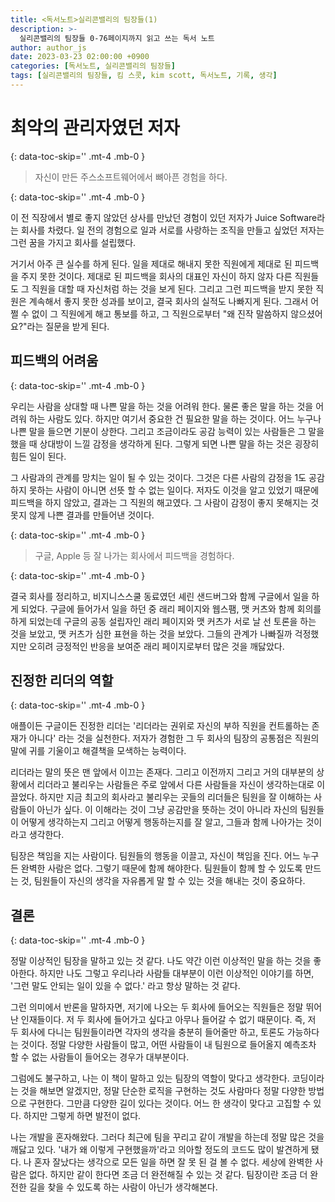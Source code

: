 ```yaml
---
title: <독서노트>실리콘밸리의 팀장들(1) 
description: >-
  실리콘밸리의 팀장들 0-76페이지까지 읽고 쓰는 독서 노트
author: author_js
date: 2023-03-23 02:00:00 +0900
categories: [독서노트, 실리콘밸리의 팀장들]
tags: [실리콘밸리의 팀장들, 킴 스콧, kim scott, 독서노트, 기록, 생각]
---
```


# 최악의 관리자였던 저자
{: data-toc-skip='' .mt-4 .mb-0 }

> 자신이 만든 주스소프트웨어에서 뼈아픈 경험을 하다.

{: data-toc-skip='' .mt-4 .mb-0 }

이 전 직장에서 별로 좋지 않았던 상사를 만났던 경험이 있던 저자가 Juice Software라는 회사를 차렸다. 일 전의 경험으로 일과 서로를 사랑하는
조직을 만들고 싶었던 저자는 그런 꿈을 가지고 회사를 설립했다.

거기서 아주 큰 실수를 하게 된다. 일을 제대로 해내지 못한 직원에게 제대로 된 피드백을 주지 못한 것이다. 제대로 된 피드백을 회사의 대표인 자신이 하지
않자 다른 직원들도 그 직원을 대할 때 자신처럼 하는 것을 보게 된다. 그리고 그런 피드백을 받지 못한 직원은 계속해서 좋지 못한 성과를 보이고, 
결국 회사의 실적도 나빠지게 된다. 그래서 어쩔 수 없이 그 직원에게 해고 통보를 하고, 그 직원으로부터 "왜 진작 말씀하지 않으셨어요?"라는 질문을 받게 된다.

## 피드백의 어려움
{: data-toc-skip='' .mt-4 .mb-0 }

우리는 사람을 상대할 때 나쁜 말을 하는 것을 어려워 한다. 물론 좋은 말을 하는 것을 어려워 하는 사람도 있다. 하지만 여기서 중요한 건 필요한 말을 하는
것이다. 어느 누구나 나쁜 말을 들으면 기분이 상한다. 그리고 조금이라도 공감 능력이 있는 사람들은 그 말을 했을 때 상대방이 느낄 감정을 생각하게 된다.
그렇게 되면 나쁜 말을 하는 것은 굉장히 힘든 일이 된다.

그 사람과의 관계를 망치는 일이 될 수 있는 것이다. 그것은 다른 사람의 감정을 1도 공감하지 못하는 사람이 아니면 선뜻 할 수 없는 일이다. 저자도 이것을
알고 있었기 때문에 피드백을 하지 않았고, 결과는 그 직원의 해고였다. 그 사람이 감정이 좋지 못해지는 것 못지 않게 나쁜 결과를 만들어낸 것이다.

{: data-toc-skip='' .mt-4 .mb-0 }

> 구글, Apple 등 잘 나가는 회사에서 피드백을 경험하다.

{: data-toc-skip='' .mt-4 .mb-0 }

결국 회사를 정리하고, 비지니스스쿨 동료였던 셰린 샌드버그와 함께 구글에서 일을 하게 되었다. 구글에 들어가서 일을 하던 중 래리 페이지와 웹스팸, 맷 커츠와
함께 회의를 하게 되었는데 구글의 공동 설립자인 래리 페이지와 맷 커츠가 서로 날 선 토론을 하는 것을 보았고, 맷 커츠가 심한 표현을 하는 것을 보았다.
그들의 관계가 나빠질까 걱정했지만 오히려 긍정적인 반응을 보여준 래리 페이지로부터 많은 것을 깨닳았다.

## 진정한 리더의 역할
{: data-toc-skip='' .mt-4 .mb-0 }

애플이든 구글이든 진정한 리더는 '리더라는 권위로 자신의 부하 직원을 컨트롤하는 존재가 아니다' 라는 것을 실천한다. 저자가 경험한 그 두 회사의 팀장의 공통점은
직원의 말에 귀를 기울이고 해결책을 모색하는 능력이다. 

리더라는 말의 뜻은 맨 앞에서 이끄는 존재다. 그리고 이전까지 그리고 거의 대부분의 상황에서 리더라고 불리우는 사람들은 주로 앞에서 다른 사람들을
자신이 생각하는대로 이끌었다. 하지만 지금 최고의 회사라고 불리우는 곳들의 리더들은 팀원을 잘 이해하는 사람들이 아닌가 싶다. 이 이해라는 것이 그냥
공감만을 뜻하는 것이 아니라 자신의 팀원들이 어떻게 생각하는지 그리고 어떻게 행동하는지를 잘 알고, 그들과 함께 나아가는 것이라고 생각한다.

팀장은 책임을 지는 사람이다. 팀원들의 행동을 이끌고, 자신이 책임을 진다. 어느 누구든 완벽한 사람은 없다. 그렇기 때문에 함께 해야한다. 팀원들이
함께 할 수 있도록 만드는 것, 팀원들이 자신의 생각을 자유롭게 말 할 수 있는 것을 해내는 것이 중요하다.

## 결론
{: data-toc-skip='' .mt-4 .mb-0 }

정말 이상적인 팀장을 말하고 있는 것 같다. 나도 약간 이런 이상적인 말을 하는 것을 좋아한다. 하지만 나도 그렇고 우리나라 사람들 대부분이 이런 이상적인
이야기를 하면, '그런 말도 안되는 일이 있을 수 없다.' 라고 항상 말하는 것 같다. 

그런 의미에서 반론을 말하자면, 저기에 나오는 두 회사에 들어오는 직원들은 정말 뛰어난 인재들이다. 저 두 회사에 들어가고 싶다고 아무나 들어갈 수 없기
때문이다. 즉, 저 두 회사에 다니는 팀원들이라면 각자의 생각을 충분히 들어줄만 하고, 토론도 가능하다는 것이다. 정말 다양한 사람들이 많고, 어떤 사람들이
내 팀원으로 들어올지 예측조차 할 수 없는 사람들이 들어오는 경우가 대부분이다.

그럼에도 불구하고, 나는 이 책이 말하고 있는 팀장의 역할이 맞다고 생각한다. 코딩이라는 것을 해보면 알겠지만, 정말 단순한 로직을 구현하는 것도 사람마다
정말 다양한 방법으로 구현한다. 그만큼 다양한 길이 있다는 것이다. 어느 한 생각이 맞다고 고집할 수 있다. 하지만 그렇게 하면 발전이 없다.

나는 개발을 혼자해왔다. 그러다 최근에 팀을 꾸리고 같이 개발을 하는데 정말 많은 것을 깨닳고 있다. '내가 왜 이렇게 구현했을까'라고 의아할 정도의 코드도
많이 발견하게 됐다. 나 혼자 잘났다는 생각으로 모든 일을 하면 잘 못 된 걸 볼 수 없다. 세상에 완벽한 사람은 없다. 하지만 같이 한다면 조금 더 완전해질 수 
있는 것 같다. 팀장이란 조금 더 완전한 길을 찾을 수 있도록 하는 사람이 아닌가 생각해본다.





